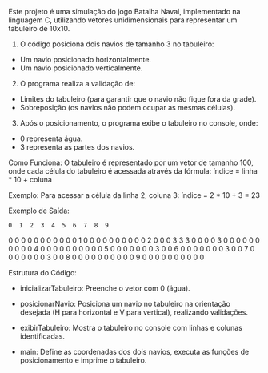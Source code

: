 Este projeto é uma simulação do jogo Batalha Naval, implementado na linguagem C, utilizando vetores unidimensionais para representar um tabuleiro de 10x10.

1. O código posiciona dois navios de tamanho 3 no tabuleiro:
- Um navio posicionado horizontalmente.
- Um navio posicionado verticalmente.

2. O programa realiza a validação de:
- Limites do tabuleiro (para garantir que o navio não fique fora da grade).
- Sobreposição (os navios não podem ocupar as mesmas células).

3. Após o posicionamento, o programa exibe o tabuleiro no console, onde:
- 0 representa água.
- 3 representa as partes dos navios.

Como Funciona:
O tabuleiro é representado por um vetor de tamanho 100, onde cada célula do tabuleiro é acessada através da fórmula:
índice = linha * 10 + coluna

Exemplo: Para acessar a célula da linha 2, coluna 3:
índice = 2 * 10 + 3 = 23

Exemplo de Saída:

    0  1  2  3  4  5  6  7  8  9 
 0  0  0  0  0  0  0  0  0  0  0 
 1  0  0  0  0  0  0  0  0  0  0 
 2  0  0  0  3  3  3  0  0  0  0 
 3  0  0  0  0  0  0  0  0  0  0 
 4  0  0  0  0  0  0  0  0  0  0 
 5  0  0  0  0  0  0  0  3  0  0 
 6  0  0  0  0  0  0  0  3  0  0 
 7  0  0  0  0  0  0  0  3  0  0 
 8  0  0  0  0  0  0  0  0  0  0 
 9  0  0  0  0  0  0  0  0  0  0 


Estrutura do Código:
- inicializarTabuleiro: Preenche o vetor com 0 (água).

- posicionarNavio: Posiciona um navio no tabuleiro na orientação desejada (H para horizontal e V para vertical), realizando validações.

- exibirTabuleiro: Mostra o tabuleiro no console com linhas e colunas identificadas.

- main: Define as coordenadas dos dois navios, executa as funções de posicionamento e imprime o tabuleiro.
